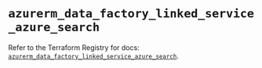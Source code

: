 # `azurerm_data_factory_linked_service_azure_search`

Refer to the Terraform Registry for docs: [`azurerm_data_factory_linked_service_azure_search`](https://registry.terraform.io/providers/hashicorp/azurerm/4.22.0/docs/resources/data_factory_linked_service_azure_search).

